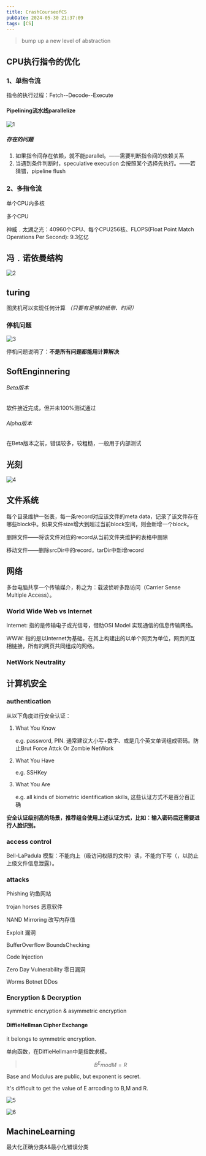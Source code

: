 ```yaml
---
title: CrashCourseofCS
pubDate: 2024-05-30 21:37:09
tags: [CS]
---
```


> bump up a new level of abstraction

## CPU执行指令的优化

### 1、单指令流

指令的执行过程：Fetch--Decode--Execute

#### Pipelining流水线parallelize

![1](https://raw.githubusercontent.com/AbyssPraise/DrawingBoard/main/image/1.png)

##### 存在的问题

1. 如果指令间存在依赖，就不能parallel。——需要判断指令间的依赖关系
2. 当遇到条件判断时，speculative execution 会按照某个选择先执行。——若猜错，pipeline flush

### 2、多指令流

单个CPU内多核

多个CPU

神威﹒太湖之光：40960个CPU、每个CPU256核、FLOPS(Float Point Match Operations Per Second): 9.3亿亿

## 冯﹒诺依曼结构

![2](https://raw.githubusercontent.com/AbyssPraise/DrawingBoard/main/image/2.png)

## turing

图灵机可以实现任何计算 *（只要有足够的纸带、时间）*

### 停机问题

![3](https://raw.githubusercontent.com/AbyssPraise/DrawingBoard/main/image/3.png)

停机问题说明了：**不是所有问题都能用计算解决**

## SoftEnginnering

###### Beta版本

软件接近完成，但并未100%测试通过

###### Alpha版本

在Beta版本之前，错误较多，较粗糙，一般用于内部测试

## 光刻

![4](https://raw.githubusercontent.com/AbyssPraise/DrawingBoard/main/image/4.png)

## 文件系统

每个目录维护一张表，每一条record对应该文件的meta data，记录了该文件存在哪些block中。如果文件size增大到超过当前block空间，则会新增一个block。

删除文件——将该文件对应的record从当前文件夹维护的表格中删除

移动文件——删除srcDir中的record，tarDir中新增record

## 网络

多台电脑共享一个传输媒介，称之为：载波侦听多路访问（Carrier Sense Multiple Access）。

### World Wide Web vs Internet

Internet: 指的是传输电子或光信号，借助OSI Model 实现通信的信息传输网络。

WWW: 指的是以Internet为基础，在其上构建出的以单个网页为单位，网页间互相链接，所有的网页共同组成的网络。

### NetWork Neutrality

## 计算机安全

### authentication

从以下角度进行安全认证：

1. What You Know

   e.g. password, PIN. 通常建议大小写+数字、或是几个英文单词组成密码。防止Brut Force Attck Or Zombie NetWork

2. What You Have

   e.g. SSHKey 

3. What You Are

   e.g. all kinds of biometric identification skills, 这些认证方式不是百分百正确

**安全认证级别高的场景，推荐组合使用上述认证方式，比如：输入密码后还需要进行人脸识别。**

### access control

Bell-LaPadula 模型：不能向上（级访问权限的文件）读，不能向下写（，以防止上级文件信息泄露）。

### attacks

Phishing 钓鱼网站

trojan horses 恶意软件

NAND Mirroring 改写内存值

Exploit 漏洞

BufferOverflow BoundsChecking

Code Injection

Zero Day Vulnerability 零日漏洞

Worms Botnet DDos

### Encryption & Decryption

symmetric encryption & asymmetric encryption

#### DiffieHellman Cipher Exchange

it belongs to symmetric encryption.

单向函数，在DiffieHellman中是指数求模。

> $$
> B^E mod M = R
> $$

Base and Modulus are public, but exponent is secret.

It's difficult to get the value of E arrcoding to B,M and R.

![5](https://raw.githubusercontent.com/AbyssPraise/DrawingBoard/main/image/5.png)

![6](https://raw.githubusercontent.com/AbyssPraise/DrawingBoard/main/image/6.png)

## MachineLearning

最大化正确分类&&最小化错误分类

